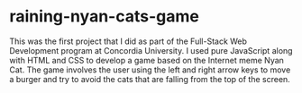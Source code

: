 # raining-nyan-cats-game
This was the first project that I did as part of the Full-Stack Web Development program at Concordia University. I used pure JavaScript along with HTML and CSS to develop a game based on the Internet meme Nyan Cat. The game involves the user using the left and right arrow keys to move a burger and try to avoid the cats that are falling from the top of the screen.
